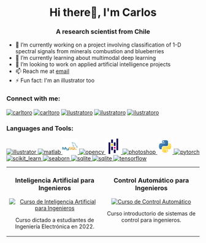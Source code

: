 <h1 align="center">Hi there👋, I'm Carlos</h1>
<h3 align="center">A research scientist from Chile</h3>

- 🔭 I’m currently working on a project involving classification of 1-D spectral signals from minerals combustion and blueberries
- 🌱 I’m currently learning about multimodal deep learning
- 👯 I’m looking to work on applied artificial intelligence projects
- 📫 Reach me at [email](mailto:carlos.toro.ing@gmail.com)
- ⚡ Fun fact: I'm an illustrator too

<h3 align="left">Connect with me:</h3>
<p align="left">
<a href="https://sites.google.com/view/carltoro/home?authuser=0" target="blank"><img align="center" src="https://www.freeiconspng.com/uploads/website-icon-11.png" alt="carltoro" height="40" width="40" /></a>
<a href="https://linkedin.com/in/carltoro" target="blank"><img align="center" src="https://raw.githubusercontent.com/rahuldkjain/github-profile-readme-generator/master/src/images/icons/Social/linked-in-alt.svg" alt="carltoro" height="30" width="40" /></a>
<a href="https://instagram.com/ilustratoro" target="blank"><img align="center" src="https://raw.githubusercontent.com/rahuldkjain/github-profile-readme-generator/master/src/images/icons/Social/instagram.svg" alt="ilustratoro" height="30" width="40" /></a>
<a href="https://www.behance.net/ilustratoro" target="blank"><img align="center" src="https://raw.githubusercontent.com/rahuldkjain/github-profile-readme-generator/master/src/images/icons/Social/behance.svg" alt="ilustratoro" height="30" width="40" /></a>
 <a href="https://scholar.google.com/citations?user=TIG9CrIAAAAJ&hl=es" target="blank"><img align="center" src="https://static-00.iconduck.com/assets.00/google-scholar-icon-2048x2048-sjbhklt7.png" alt="ilustratoro" height="30" width="40" /></a>
</p>



<h3 align="left">Languages and Tools:</h3>
<p align="left"> <a href="https://www.adobe.com/in/products/illustrator.html" target="_blank" rel="noreferrer"> <img src="https://www.vectorlogo.zone/logos/adobe_illustrator/adobe_illustrator-icon.svg" alt="illustrator" width="40" height="40"/> </a>  <a href="https://www.mathworks.com/" target="_blank" rel="noreferrer"> <img src="https://upload.wikimedia.org/wikipedia/commons/2/21/Matlab_Logo.png" alt="matlab" width="40" height="40"/> </a>  <a href="https://www.mysql.com/" target="_blank" rel="noreferrer"> <img src="https://raw.githubusercontent.com/devicons/devicon/master/icons/mysql/mysql-original-wordmark.svg" alt="mysql" width="40" height="40"/> </a>  <a href="https://opencv.org/" target="_blank" rel="noreferrer"> <img src="https://www.vectorlogo.zone/logos/opencv/opencv-icon.svg" alt="opencv" width="40" height="40"/> </a>  <a href="https://pandas.pydata.org/" target="_blank" rel="noreferrer"> <img src="https://raw.githubusercontent.com/devicons/devicon/2ae2a900d2f041da66e950e4d48052658d850630/icons/pandas/pandas-original.svg" alt="pandas" width="40" height="40"/> </a>  <a href="https://www.photoshop.com/en" target="_blank" rel="noreferrer"> <img src="https://static.vecteezy.com/system/resources/thumbnails/019/016/809/small_2x/adobe-photoshop-express-editor-icon-free-png.png" alt="photoshop" width="40" height="40"/> </a>  <a href="https://www.python.org" target="_blank" rel="noreferrer"> <img src="https://raw.githubusercontent.com/devicons/devicon/master/icons/python/python-original.svg" alt="python" width="40" height="40"/> </a>  <a href="https://pytorch.org/" target="_blank" rel="noreferrer"> <img src="https://www.vectorlogo.zone/logos/pytorch/pytorch-icon.svg" alt="pytorch" width="40" height="40"/> </a>  <a href="https://scikit-learn.org/" target="_blank" rel="noreferrer"> <img src="https://upload.wikimedia.org/wikipedia/commons/0/05/Scikit_learn_logo_small.svg" alt="scikit_learn" width="40" height="40"/> </a>  <a href="https://seaborn.pydata.org/" target="_blank" rel="noreferrer"> <img src="https://seaborn.pydata.org/_images/logo-mark-lightbg.svg" alt="seaborn" width="40" height="40"/> </a>  <a href="https://www.sqlite.org/" target="_blank" rel="noreferrer"> <img src="https://www.vectorlogo.zone/logos/sqlite/sqlite-icon.svg" alt="sqlite" width="40" height="40"/> </a>  <a href="https://colab.research.google.com/" target="_blank" rel="noreferrer"> <img src="https://innovatelabs.media.uconn.edu/wp-content/uploads/sites/2164/2022/04/resource_icons_google_colab-400x400.png" alt="sqlite" width="40" height="40"/> </a> 
 <a href="https://www.tensorflow.org" target="_blank" rel="noreferrer"> <img src="https://www.vectorlogo.zone/logos/tensorflow/tensorflow-icon.svg" alt="tensorflow" width="40" height="40"/> </a> </p>
 

<table>
<tr>
<td width="50%">
<h3 align="center">Inteligencia Artificial para Ingenieros</h3>
<div align="center">
<a href="https://github.com/carltoro/Curso_Inteligencia_Artificial_para_Ingenieros.git" target="_blank"><img src="https://github.com/carltoro/Curso_Inteligencia_Artificial_para_Ingenieros/blob/cb33ef94dc684b1b2cc25b207b99ae3a7ca7837c/Images/IA_course.png" width="400" alt="Curso de Inteligencia Artificial para Ingenieros"></a>

<p>Curso dictado a estudiantes de Ingeniería Electrónica en 2022.</p>
</div> 

</td>

<td width="50%">
<h3 align="center">Control Automático para Ingenieros</h3>
<div align="center">                                       
<a href="https://github.com/carltoro/Curso_Control_Automatico.git" target="_blank"><img src="https://github.com/carltoro/Curso_Control_Automatico/blob/be99ee2ad12de37e1862c02aa09a13d35fb727f4/Images/Curso%20Control.png" width="400" alt="Curso de Control Automático"></a>
<br>
<p>Curso introductorio de sistemas de control para ingenieros.</p>
 <br>
</div> 
</table> 
</div>
<br>

